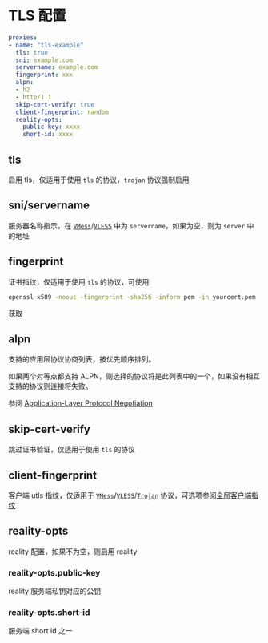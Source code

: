 # TLS 配置

```{.yaml linenums="1"}
proxies:
- name: "tls-example"
  tls: true
  sni: example.com
  servername: example.com
  fingerprint: xxx
  alpn:
  - h2
  - http/1.1
  skip-cert-verify: true
  client-fingerprint: random
  reality-opts:
    public-key: xxxx
    short-id: xxxx
```

## tls

启用 tls，仅适用于使用 `tls` 的协议，`trojan` 协议强制启用

## sni/servername

服务器名称指示，在 [`VMess`](./vmess.md)/[`VLESS`](./vless.md) 中为 `servername`，如果为空，则为 `server` 中的地址

## fingerprint

证书指纹，仅适用于使用 `tls` 的协议，可使用 
```bash
openssl x509 -noout -fingerprint -sha256 -inform pem -in yourcert.pem
```
获取

## alpn

支持的应用层协议协商列表，按优先顺序排列。

如果两个对等点都支持 ALPN，则选择的协议将是此列表中的一个，如果没有相互支持的协议则连接将失败。

参阅 [Application-Layer Protocol Negotiation](https://en.wikipedia.org/wiki/Application-Layer_Protocol_Negotiation)

## skip-cert-verify

跳过证书验证，仅适用于使用 `tls` 的协议

## client-fingerprint

客户端 utls 指纹，仅适用于 [`VMess`](./vmess.md)/[`VLESS`](./vless.md)/[`Trojan`](./trojan.md) 协议，可选项参阅[全局客户端指纹](../general.md#_14)

## reality-opts

reality 配置，如果不为空，则启用 reality

### reality-opts.public-key

reality 服务端私钥对应的公钥

### reality-opts.short-id

服务端 short id 之一
